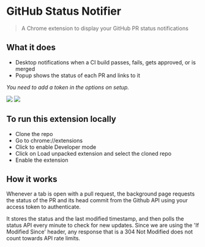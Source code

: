 # GitHub Status Notifier

> A Chrome extension to display your GitHub PR status notifications

## What it does

- Desktop notifications when a CI build passes, fails, gets approved, or is merged
- Popup shows the status of each PR and links to it

*You need to add a token in the options on setup.*

![](screenshot.png)
![](screenshot-webstore2.png)


## To run this extension locally

- Clone the repo
- Go to chrome://extensions
- Click to enable Developer mode
- Click on Load unpacked extension and select the cloned repo
- Enable the extension

## How it works

Whenever a tab is open with a pull request, the background page requests the status of the PR and its head commit from the Github API using your access token to authenticate.

It stores the status and the last modified timestamp, and then polls the status API every minute to check for new updates. Since we are using the 'If Modified Since' header, any response that is a 304 Not Modified does not count towards API rate limits.
